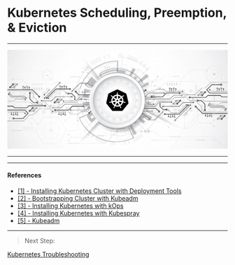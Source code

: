 # Kubernetes Scheduling, Preemption, & Eviction


---

<p align="center">
    <img src="images/IntroPic.png">
</p>

---




---

#### References

- [[1] - Installing Kubernetes Cluster with Deployment Tools](https://kubernetes.io/docs/setup/production-environment/tools/)
- [[2] - Bootstrapping Cluster with Kubeadm](https://kubernetes.io/docs/setup/production-environment/tools/kubeadm/)
- [[3] - Installing Kubernetes with kOps](https://kubernetes.io/docs/setup/production-environment/tools/kops/)
- [[4] - Installing Kubernetes with Kubespray](https://kubernetes.io/docs/setup/production-environment/tools/kubespray/)
- [[5] - Kubeadm](https://kubernetes.io/docs/reference/setup-tools/kubeadm/)



---

> Next Step:

[Kubernetes Troubleshooting]()
